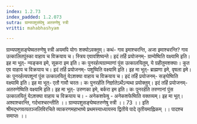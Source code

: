 ```yaml
---
index: 1.2.73
index_padded: 1.2.073
sutra: ग्राम्यपशुसंघेषु अतरुणेषु स्त्री
vritti: mahabhashyam

---
```

 ग्राम्यपशुसङ्घेष्वतरुणेषु स्त्री अयमपि योगः शक्योऽवक्तुम्। कथं- गाव इमाश्चरन्ति, अजा इमाश्चरन्ति? गाव उत्कालितपुंस्का वाहाय च विक्रयाय च। स्त्रिय एवावशिष्यन्ते। इदं तर्हि प्रयोजनम्- ग्राम्येष्विति वक्ष्यामि इति। इह मा भूत्- न्यङ्कव इमे, सूकरा इम इति। कः पुनरर्हत्यग्राम्याणां पुंस उत्कालयितुम्, ये ग्रहीतुमशक्याः। कुत एव वाहाय च विक्रयाय च। इदं तर्हि प्रयोजनम्- पशुष्विति वक्ष्यामि इति। इह मा भूत्- ब्राह्मणा इमे, वृषला इमे। कः पुनरर्हत्यपशूनां पुंस उत्कालयितुं येऽशक्या वाहाय च विक्रयाय च। इदं तर्हि प्रयोजनम्- सङ्घेष्विति वक्ष्यामि इति। इह मा भूत्- एतौ गावौ चरतः। कः पुनरर्हति निर्ज्ञातेऽर्थेऽन्यथा प्रयोक्तुम्। इदं तर्हि प्रयोजनम्- अतरुणेष्विति वक्ष्यामि इति। इह मा भूत्- उरुणका इमे, बर्करा इम इति। कः पुनरर्हति तरुणानां पुंस उत्कालयितुं येऽशक्या वाहाय च विक्रयाय च। - अनेकशफेषु - अनेकशफेष्विति वक्तव्यम्। इह मा भूत्। अश्वाश्चरन्ति, गर्दभाश्चरन्तीति ।। ग्राम्यपशुसङ्घेष्वतरुणेषु स्त्री ।। 73 ।। इति श्रीमद्भगवत्पतञ्जलिविरचिते व्याकरणमहाभाष्ये प्रथमस्याध्यायस्य द्वितीये पादे तृतीयमाह्निकम् ।। पादश्च समाप्तः ।।